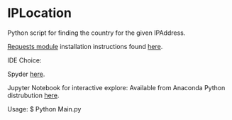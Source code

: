 IPLocation
===========

Python script for finding the country for the given IPAddress.

[Requests module](http://docs.python-requests.org/en/latest/) installation instructions found [here](http://docs.python-requests.org/en/latest/user/install/).

IDE Choice:

Spyder [here](https://pythonhosted.org/spyder/installation.html).

Jupyter Notebook for interactive explore: Available from Anaconda Python distrubution [here](https://www.continuum.io/downloads).

Usage:
$ Python Main.py